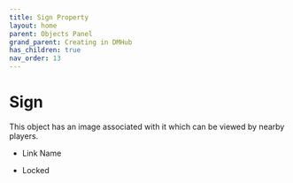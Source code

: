 ```yaml
---
title: Sign Property
layout: home
parent: Objects Panel
grand_parent: Creating in DMHub
has_children: true
nav_order: 13
---
```


# Sign

This object has an image associated with it which can be viewed by
nearby players.

-   Link Name

-   Locked
